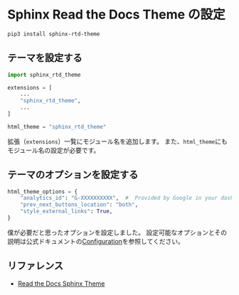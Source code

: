 # Sphinx Read the Docs Theme の設定

```bash
pip3 install sphinx-rtd-theme
```

## テーマを設定する

```python
import sphinx_rtd_theme

extensions = [
    ...
    "sphinx_rtd_theme",
    ...
]

html_theme = "sphinx_rtd_theme"
```

拡張（``extensions``）一覧にモジュール名を追加します。
また、``html_theme``にもモジュール名の設定が必要です。

## テーマのオプションを設定する

```python
html_theme_options = {
    "analytics_id": "G-XXXXXXXXXX",  #  Provided by Google in your dashboard
    "prev_next_buttons_location": "both",
    "style_external_links": True,
}
```

僕が必要だと思ったオプションを設定しました。
設定可能なオプションとその説明は公式ドキュメントの[Configuration](https://sphinx-rtd-theme.readthedocs.io/en/stable/configuring.html)を参照してください。

## リファレンス

- [Read the Docs Sphinx Theme](https://sphinx-rtd-theme.readthedocs.io/en/stable/)
